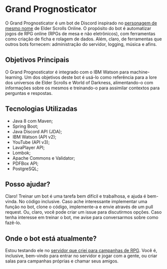 # Grand Prognosticator
O Grand Prognosticator é um bot de Discord inspirado no [personagem de mesmo nome](https://en.uesp.net/wiki/Online:The_Grand_Prognosticator) de Elder Scrolls Online. O propósito do bot é automatizar jogos de RPG online (RPGs de mesa e não eletrônicos), com ferramentas como criação de ficha e rolagem de dados. Além, claro, de ferramentas que outros bots fornecem: administração do servidor, logging, música e afins. 

## Objetivos Principais
O Grand Prognosticator é integrado com o IBM Watson para machine-learning. Um dos objetivos deste bot é usá-lo como referência para a lore dos universos de Elder Scrolls e World of Darkness, alimentando-o com informações sobre os mesmos e treinando-o para assimilar contextos para perguntas e respostas.

## Tecnologias Utilizadas
* Java 8 com Maven;
* Spring Boot;
* Java Discord API (JDA);
* IBM Watson (API v2);
* YouTube (API v3);
* LavaPlayer API;
* Lombok;
* Apache Commons e Validator;
* PDFBox API;
* PostgreSQL;

## Posso ajudar?
Claro! Treinar um bot é uma tarefa bem difícil e trabalhosa, e ajuda é bem-vinda. No código inclusive. Caso ache interessante implementar uma função no bot, clone o código, implemente-a e envie através de um pull request. Ou, claro, você pode criar um issue para discutirmos opções. Caso tenha interesse em treinar o bot, me avise para conversarmos sobre como fazê-lo.

## Onde o bot está atualmente?
Estou testando ele no [servidor que criei para campanhas de RPG](https://discord.gg/xDfnzbH). Você é, inclusive, bem-vindo para entrar no servidor e jogar com a gente, ou criar salas para campanhas próprias e chamar seus amigos. 